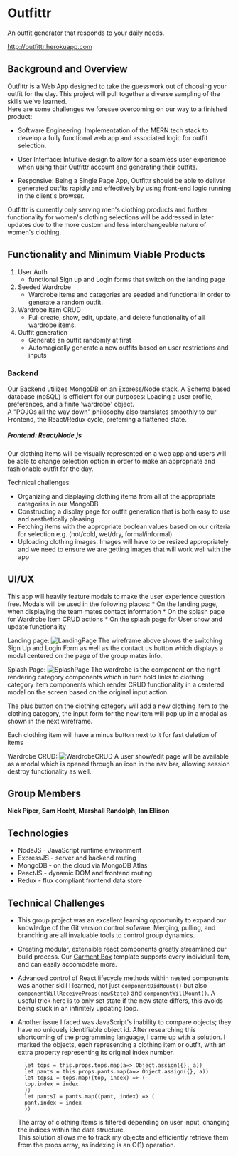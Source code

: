 # Outfittr

An outfit generator that responds to your daily needs. 

http://outfittr.herokuapp.com

## Background and Overview

Outfittr is a Web App designed to take the guesswork out of choosing your outfit
for the day. This project will pull together a diverse sampling of the skills we've learned.    
Here are some challenges we foresee overcoming on our way to a finished product:

* Software Engineering: Implementation of the MERN tech stack to develop a fully
functional web app and associated logic for outfit selection.

* User Interface: Intuitive design to allow for a seamless user experience when 
using their Outfittr account and generating their outfits.

* Responsive: Being a Single Page App, Outfittr should be able to deliver generated
outfits rapidly and effectively by using front-end logic running in the client's
browser.

Outfittr is currently only serving men's clothing products and further functionality
for women's clothing selections will be addressed in later updates due to the more 
custom and less interchangeable nature of women's clothing. 

## Functionality and Minimum Viable Products

1. User Auth
    * functional Sign up and Login forms that switch on the landing page
2. Seeded Wardrobe
    * Wardrobe items and categories are seeded and functional in order to generate a random outfit.    
3. Wardrobe Item CRUD
    * Full create, show, edit, update, and delete functionality of all wardrobe items.
4. Outfit generation
    * Generate an outfit randomly at first
    * Automagically generate a new outfits based on user restrictions and inputs
    
### Backend

Our Backend utilizes MongoDB on an Express/Node stack. A Schema based database (noSQL) is efficient for our purposes: Loading a user profile, preferences, and a finite 'wardrobe' object.      
A "POJOs all the way down" philosophy also translates smoothly to our Frontend, the React/Redux cycle, preferring a flattened state. 

##### Frontend: React/Node.js

Our clothing items will be visually represented on a web app and users will be able to change selection option in order to make an appropriate and fashionable outfit for the day.

Technical challenges:
  - Organizing and displaying clothing items from all of the appropriate categories in our MongoDB
  - Constructing a display page for outfit generation that is both easy to use and aesthetically pleasing
  - Fetching items with the appropriate boolean values based on our criteria for selection e.g. (hot/cold, wet/dry, formal/informal)
  - Uploading clothing images. Images will have to be resized appropriately and we need to ensure we are getting images that will work well with the app

## UI/UX 

This app will heavily feature modals to make the user experience question free.
Modals will be used in the following places:
    * On the landing page, when displaying the team mates contact information
    * On the splash page for Wardrobe Item CRUD actions 
    * On the splash page for User show and update functionality

Landing page:
![LandingPage](/assets/images/Homepage.png)
The wireframe above shows the switching Sign Up and Login Form as well as the 
contact us button which displays a modal centered on the page of the group mates
info.

Splash Page:
![SplashPage](/assets/images/Homepage_2.png)
The wardrobe is the component on the right rendering category components which in
turn hold links to clothing category item components which render CRUD functionality
in a centered modal on the screen based on the original input action. 

The plus button on the clothing category will add a new clothing item to the clothing 
category, the input form for the new item will pop up in a modal as shown in the 
next wireframe.

Each clothing item will have a minus button next to it for fast deletion of items

Wardrobe CRUD:
![WardrobeCRUD](/assets/images/Homepage_3.png)
A user show/edit page will be available as a modal which is opened through an icon 
in the nav bar, allowing session destroy functionality as well.

## Group Members

**Nick Piper**,
**Sam Hecht**,
**Marshall Randolph**,
**Ian Ellison**

## Technologies

* NodeJS - JavaScript runtime environment
* ExpressJS - server and backend routing
* MongoDB - on the cloud via MongoDB Atlas
* ReactJS - dynamic DOM and frontend routing
* Redux - flux compliant frontend data store


## Technical Challenges

* This group project was an excellent learning opportunity to expand our knowledge of the Git version control sofware. Merging, pulling, and branching are all invaluable tools to control group dynamics. 
* Creating modular, extensible react components greatly streamlined our build process. Our [Garment Box](frontend/src/components/garments/garment_box.js) template supports every individual item, and can easily accomodate more.
* Advanced control of React lifecycle methods within nested components was another skill I learned, not just `componentDidMount()` but also `componentWillReceiveProps(newState)` and `componentWillMount()`. A useful trick here is to only set state if the new state differs, this avoids being stuck in an infinitely updating loop.
* Another issue I faced was JavaScript's inability to compare objects; they have no uniquely identifiable object id. After researching this shortcoming of the programming language, I came up with a solution. I marked the objects, each representing a clothing item or outfit, with an extra property representing its original index number.

        let tops = this.props.tops.map(a=> Object.assign({}, a))
        let pants = this.props.pants.map(a=> Object.assign({}, a))
        let topsI = tops.map((top, index) => (
        top.index = index
        ))
        let pantsI = pants.map((pant, index) => (
        pant.index = index
        ))
    The array of clothing items is filtered depending on user input, changing the indices within the data structure.       
    This solution allows me to track my objects and efficiently retrieve them from the props array, as indexing is an O(1) operation.